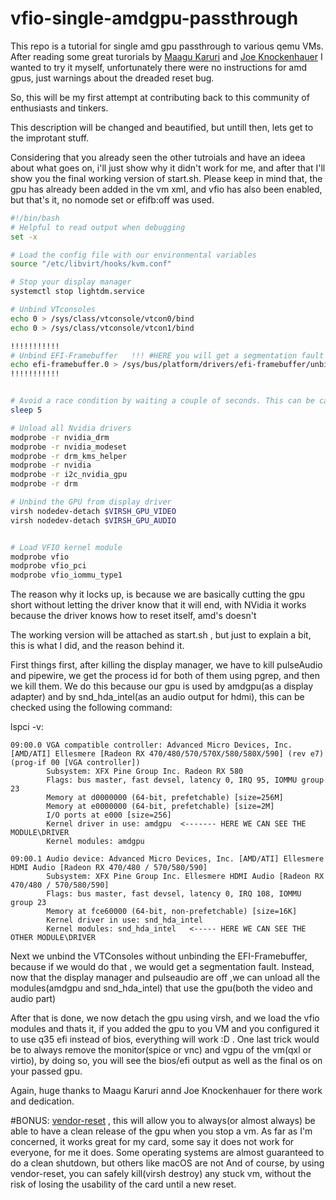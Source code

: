 # vfio-single-amdgpu-passthrough
This repo is a tutorial for single amd gpu passthrough to various qemu VMs.
After reading some great turorials by [Maagu Karuri](https://gitlab.com/Karuri/vfio) and [Joe Knockenhauer](https://github.com/joeknock90/Single-GPU-Passthrough) I wanted to try it myself, unfortunately there were no instructions for amd gpus, just warnings about the dreaded reset bug.

So, this will be my first attempt at contributing back to this community of enthusiasts and tinkers.

This description will be changed and beautified, but untill then, lets get to the improtant stuff.

Considering that you already seen the other tutroials and have an ideea about what goes on, i'll just show why it didn't work for me, and after that I'll show you the final working version of start.sh. Please keep in mind that, the gpu has already been added in the vm xml, and vfio has also been enabled, but that's it, no nomode
set or efifb:off was used.

```sh
#!/bin/bash
# Helpful to read output when debugging
set -x

# Load the config file with our environmental variables
source "/etc/libvirt/hooks/kvm.conf"

# Stop your display manager
systemctl stop lightdm.service

# Unbind VTconsoles
echo 0 > /sys/class/vtconsole/vtcon0/bind
echo 0 > /sys/class/vtconsole/vtcon1/bind

!!!!!!!!!!!
# Unbind EFI-Framebuffer   !!! #HERE you will get a segmentation fault and everything will lock up !!!
echo efi-framebuffer.0 > /sys/bus/platform/drivers/efi-framebuffer/unbind  
!!!!!!!!!!!


# Avoid a race condition by waiting a couple of seconds. This can be calibrated to be shorter or longer if required for your system
sleep 5

# Unload all Nvidia drivers
modprobe -r nvidia_drm
modprobe -r nvidia_modeset
modprobe -r drm_kms_helper
modprobe -r nvidia
modprobe -r i2c_nvidia_gpu
modprobe -r drm

# Unbind the GPU from display driver
virsh nodedev-detach $VIRSH_GPU_VIDEO
virsh nodedev-detach $VIRSH_GPU_AUDIO


# Load VFIO kernel module
modprobe vfio
modprobe vfio_pci
modprobe vfio_iommu_type1
```
The reason why it locks up, is because we are basically cutting the gpu short without letting the driver know that it will end, with NVidia it works because the driver knows how to reset itself, amd's doesn't

The working version will be attached as start.sh , but just to explain a bit, this is what I did, and the reason behind it.

First things first, after killing the display manager, we have to kill pulseAudio and pipewire, we get the process id for both of them using pgrep, and then we kill them.
We do this because our gpu is used by amdgpu(as a display adapter) and by snd_hda_intel(as an audio output for hdmi), this can be checked using the following command:

lspci -v:
```
09:00.0 VGA compatible controller: Advanced Micro Devices, Inc. [AMD/ATI] Ellesmere [Radeon RX 470/480/570/570X/580/580X/590] (rev e7) (prog-if 00 [VGA controller])
        Subsystem: XFX Pine Group Inc. Radeon RX 580
        Flags: bus master, fast devsel, latency 0, IRQ 95, IOMMU group 23
        Memory at d0000000 (64-bit, prefetchable) [size=256M]
        Memory at e0000000 (64-bit, prefetchable) [size=2M]
        I/O ports at e000 [size=256]
        Kernel driver in use: amdgpu  <------- HERE WE CAN SEE THE MODULE\DRIVER
        Kernel modules: amdgpu  

09:00.1 Audio device: Advanced Micro Devices, Inc. [AMD/ATI] Ellesmere HDMI Audio [Radeon RX 470/480 / 570/580/590]
        Subsystem: XFX Pine Group Inc. Ellesmere HDMI Audio [Radeon RX 470/480 / 570/580/590]
        Flags: bus master, fast devsel, latency 0, IRQ 108, IOMMU group 23
        Memory at fce60000 (64-bit, non-prefetchable) [size=16K]
        Kernel driver in use: snd_hda_intel
        Kernel modules: snd_hda_intel   <----- HERE WE CAN SEE THE OTHER MODULE\DRIVER

```

Next we unbind the VTConsoles without unbinding the EFI-Framebuffer, because if we would do that , we would get a segmentation fault.
Instead, now that the display manager and pulseaudio are off ,we can unload all the modules(amdgpu and snd_hda_intel) that use the gpu(both the video and audio part)

After that is done, we now detach the gpu using virsh, and we load the vfio modules and thats it, if you added the gpu to you VM and you configured it to use q35 efi instead of bios, everything will work :D .
One last trick would be to always remove the monitor(spice or vnc) and vgpu of the vm(qxl or virtio), by doing so, you will see the bios/efi output as well as the final os on your passed gpu.

Again, huge thanks to Maagu Karuri annd Joe Knockenhauer for there work and dedication.

#BONUS: [vendor-reset](https://github.com/gnif/vendor-reset) , this will allow you to always(or almost always) be able to have a clean release of the gpu when you stop a vm.
As far as I'm concerned, it works great for my card, some say it does not work for everyone, for me it does.
Some operating systems are almost guaranteed to do a clean shutdown, but others like macOS are not
And of course, by using vendor-reset, you can safely kill(virsh destroy) any stuck vm, without the risk of losing the usability of the card until a new reset. 
